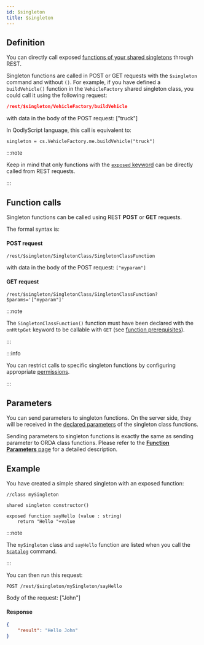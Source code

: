 ```yaml
---
id: $singleton
title: $singleton
---
```



## Definition

You can directly call exposed [functions of your shared singletons](../../QodlyinCloud/qodlyScript/basics/lang-classes.md#singleton-classes) through REST.

Singleton functions are called in POST or GET requests with the `$singleton` command and without `()`. For example, if you have defined a `buildVehicle()` function in the `VehicleFactory` shared singleton class, you could call it using the following request:

```json
/rest/$singleton/VehicleFactory/buildVehicle
```

with data in the body of the POST request: ["truck"]

In QodlyScript language, this call is equivalent to:

```qs
singleton = cs.VehicleFactory.me.buildVehicle("truck")
```

:::note

Keep in mind that only functions with the [`exposed` keyword](../orda/data-model.md#exposed-vs-non-exposed-functions) can be directly called from REST requests.

:::



## Function calls

Singleton functions can be called using REST **POST** or **GET** requests.

The formal syntax is:

#### POST request

`/rest/$singleton/SingletonClass/SingletonClassFunction`

with data in the body of the POST request: `["myparam"]`


#### GET request

`/rest/$singleton/SingletonClass/SingletonClassFunction?$params='["myparam"]'`

:::note

The `SingletonClassFunction()` function must have been declared with the `onHttpGet` keyword to be callable with `GET` (see [function prerequisites](classFunctionsOverview.md#prerequisites)). 

:::


:::info

You can restrict calls to specific singleton functions by configuring appropriate [permissions](../../4DQodlyPro/roles/permissionsFunctionLevel.md#configuring-function-permissions).

:::



## Parameters

You can send parameters to singleton functions. On the server side, they will be received in the [declared parameters](../../QodlyinCloud/qodlyScript/basics/lang-parameters.md#declaring-parameters) of the singleton class functions.

Sending parameters to singleton functions is exactly the same as sending parameter to ORDA class functions. Please refer to the [**Function Parameters** page](classFunctionsParameters.md) for a detailed description.


## Example  

You have created a simple shared singleton with an exposed function:

```qs
//class mySingleton

shared singleton constructor()

exposed function sayHello (value : string)
	return "Hello "+value

```

:::note

The `mySingleton` class and `sayHello` function are listed when you call the [`$catalog`]($catalog.md#singletons) command.

:::


You can then run this request:  

```
POST /rest/$singleton/mySingleton/sayHello
```

Body of the request: ["John"]


#### Response

```json
{
	"result": "Hello John"
}
```
